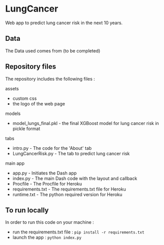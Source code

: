 # LungCancer
Web app to predict lung cancer risk in the next 10 years. 

## Data

The Data used comes from (to be completed)

## Repository files
The repository includes the following files : 

assets
- custom css
- the logo of the web page

models
- model_lungs_final.pkl - the final XGBoost model for lung cancer risk in pickle format

tabs
- intro.py - The code for the 'About' tab
- LungCancerRisk.py - The tab to predict lung cancer risk

main app
- app.py - Initiates the Dash app
- index.py - The main Dash code with the layout and callback
- Procfile - The Procfile for Heroku
- requirements.txt - The requirements.txt file for Heroku
- runtime.txt - The python required version for Heroku

## To run locally

In order to run this code on your machine : 
- run the requirements.txt file : ``` pip install -r requirements.txt ```
- launch the app : ``` python index.py ```
